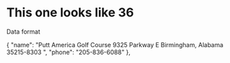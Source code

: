 # This one looks like 36

Data format 

  {
    "name": "Putt America Golf Course 9325 Parkway E Birmingham, Alabama 35215-8303 ",
    "phone": "205-836-6088"
  },